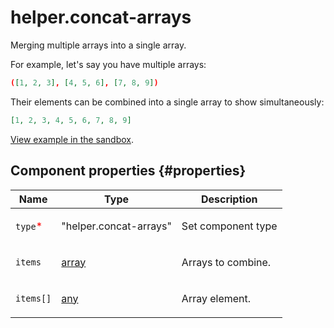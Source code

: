 # helper.concat-arrays

Merging multiple arrays into a single array.

For example, let's say you have multiple arrays:

```json
([1, 2, 3], [4, 5, 6], [7, 8, 9])
```

Their elements can be combined into a single array to show simultaneously:

```json
[1, 2, 3, 4, 5, 6, 7, 8, 9]
```

[View example in the sandbox](https://clck.ru/Rnruy).

## Component properties {#properties}

| Name                                     | Type                                                                           | Description               |
| ---------------------------------------- | ------------------------------------------------------------------------------ | ------------------------- |
| `type`<span style="color: red">\*</span> | "helper.concat-arrays"                                                         | <p>Set component type</p> |
| `items`                                  | <a class="xref popup-link" href="../concepts/types.dita#types/array">array</a> | <p>Arrays to combine.</p> |
| `items[]`                                | <a class="xref popup-link" href="../concepts/types.dita#types/any">any</a>     | <p>Array element.</p>     |
